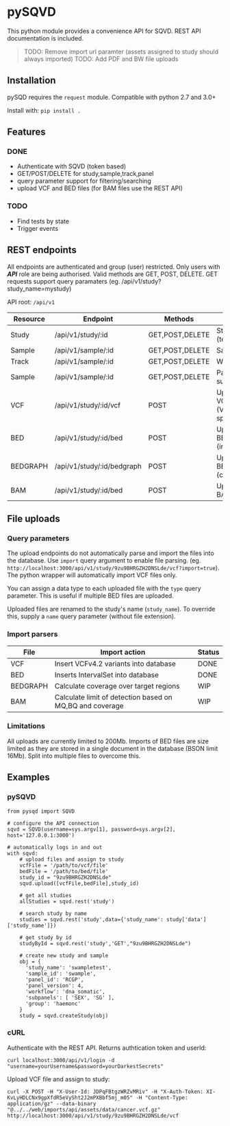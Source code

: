 # pySQVD

This python module provides a convenience API for SQVD. REST API documentation is included.

> TODO: Remove import url paramter (assets assigned to study should always imported)
> TODO: Add PDF and BW file uploads

## Installation
pySQD requires the `request` module. Compatible with python 2.7 and 3.0+

Install with: `pip install .`

## Features
### DONE
* Authenticate with SQVD (token based)
* GET/POST/DELETE for study,sample,track,panel
* query parameter support for filtering/searching
* upload VCF and BED files (for BAM files use the REST API)
### TODO
* Find tests by state
* Trigger events

## REST endpoints

All endpoints are authenticated and group (user) restricted.
Only users with **_API_** role are being authorised.
Valid methods are GET, POST, DELETE.
GET requests support query paramaters (eg. /api/v1/study?study_name=mystudy)

API root: `/api/v1`

| Resource | Endpoint                   | Methods         | Notes                            |
| -------- | -------------------------- | --------------- | -------------------------------- |
| Study    | /api/v1/study/:id          | GET,POST,DELETE | Studies (tests)                  |
| Sample   | /api/v1/sample/:id         | GET,POST,DELETE | Samples                          |
| Track    | /api/v1/sample/:id         | GET,POST,DELETE | Workflows                        |
| Sample   | /api/v1/sample/:id         | GET,POST,DELETE | Panels and subpanels             |
| VCF      | /api/v1/study/:id/vcf      | POST            | Upload VCF files (VCF v4.2 spec) |
| BED      | /api/v1/study/:id/bed      | POST            | Upload BED files (intervals)     |
| BEDGRAPH | /api/v1/study/:id/bedgraph | POST            | Upload BEDGRAPH (coverage)       |
| BAM      | /api/v1/study/:id/bed      | POST            | Upload BAM files                 |

## File uploads
### Query parameters

The upload endpoints do not automatically parse and import the files into the database. Use `import` query argument to enable file parsing. (eg. `http://localhost:3000/api/v1/study/9zu9BHRGZH2DNSLde/vcf?import=true`). The python wrapper will automatically import VCF files only.

You can assign a data type to each uploaded file with the `type` query parameter. This is useful if multiple BED files are uploaded.

Uploaded files are renamed to the study's name (`study_name`). To override this, supply a `name` query parameter (without file extension).

### Import parsers

| File     | Import action                                            | Status |
| -------- | -------------------------------------------------------- | ------ |
| VCF      | Insert VCFv4.2 variants into database                    | DONE   |
| BED      | Inserts IntervalSet into database                        | DONE   |
| BEDGRAPH | Calculate coverage over target regions                   | WIP    |
| BAM      | Calculate limit of detection based on MQ,BQ and coverage | WIP    |

### Limitations
All uploads are currently limited to 200Mb. Imports of BED files are size limited as they are stored in a single document in the database (BSON limit 16Mb). Split into multiple files to overcome this.


## Examples

### pySQVD

```
from pysqd import SQVD

# configure the API connection
sqvd = SQVD(username=sys.argv[1], password=sys.argv[2], host='127.0.0.1:3000')

# automatically logs in and out
with sqvd:
    # upload files and assign to study
    vcfFile = '/path/to/vcf/file'
    bedFile = '/path/to/bed/file'
    study_id = "9zu9BHRGZH2DNSLde"
    sqvd.upload([vcfFile,bedFile],study_id)

    # get all studies
    allStudies = sqvd.rest('study')

    # search study by name
    studies = sqvd.rest('study',data={'study_name': study['data']['study_name']})

    # get study by id
    studyById = sqvd.rest('study','GET',"9zu9BHRGZH2DNSLde")

    # create new study and sample
    obj = {
      'study_name': 'swampletest',
      'sample_id': 'swample',
      'panel_id': 'RCGP',
      'panel_version': 4,
      'workflow': 'dna_somatic',
      'subpanels': [ 'SEX', 'SG' ],
      'group': 'haemonc'
    }
    study = sqvd.createStudy(obj)
```

### cURL

Authenticate with the REST API. Returns authtication token and userId:

```
curl localhost:3000/api/v1/login -d "username=yourUsername&password=yourDarkestSecrets"
```

Upload VCF file and assign to study:

```
curl -X POST -H "X-User-Id: JDPqFBtgzWRZvMRiv" -H "X-Auth-Token: XI-KvLyHDLCNx9gpXfdR5eVySht2J2mPXBbf5mj_m05" -H "Content-Type: application/gz" --data-binary "@../../web/imports/api/assets/data/cancer.vcf.gz" http://localhost:3000/api/v1/study/9zu9BHRGZH2DNSLde/vcf
```
